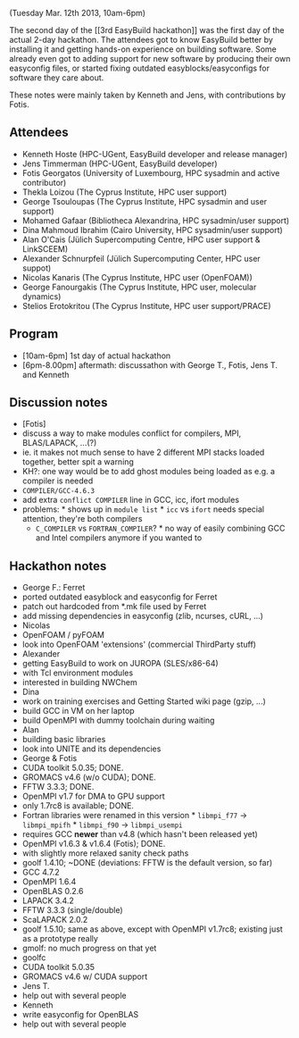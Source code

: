 (Tuesday Mar. 12th 2013, 10am-6pm)

The second day of the [[3rd EasyBuild hackathon]] was the first day of the actual 2-day hackathon. The attendees got to know EasyBuild better by installing it and getting hands-on experience on building software. Some already even got to adding support for new software by producing their own easyconfig files, or started fixing outdated easyblocks/easyconfigs for software they care about.

These notes were mainly taken by Kenneth and Jens, with contributions by Fotis.

## Attendees

 * Kenneth Hoste (HPC-UGent, EasyBuild developer and release manager)
 * Jens Timmerman (HPC-UGent, EasyBuild developer)
 * Fotis Georgatos (University of Luxembourg, HPC sysadmin and active contributor)
 * Thekla Loizou (The Cyprus Institute, HPC user support)
 * George Tsouloupas (The Cyprus Institute, HPC sysadmin and user support)
 * Mohamed Gafaar (Bibliotheca Alexandrina, HPC sysadmin/user support)
 * Dina Mahmoud Ibrahim (Cairo University, HPC sysadmin/user support)
 * Alan O'Cais (Jülich Supercomputing Centre, HPC user support & LinkSCEEM)
 * Alexander Schnurpfeil (Jülich Supercomputing Center, HPC user suppot)
 * Nicolas Kanaris (The Cyprus Institute, HPC user (OpenFOAM))
 * George Fanourgakis (The Cyprus Institute, HPC user, molecular dynamics)
 * Stelios Erotokritou (The Cyprus Institute, HPC user support/PRACE)

## Program

 * [10am-6pm] 1st day of actual hackathon
 * [6pm-8.00pm] aftermath: discussathon with George T., Fotis, Jens T. and Kenneth

## Discussion notes

 * [Fotis]
  * discuss a way to make modules conflict for compilers, MPI, BLAS/LAPACK, ...(?)
   * ie. it makes not much sense to have 2 different MPI stacks loaded together, better spit a warning
   * KH?: one way would be to add ghost modules being loaded as e.g. a compiler is needed
   * `COMPILER/GCC-4.6.3`
   * add extra `conflict COMPILER` line in GCC, icc, ifort modules
   * problems:
    * shows up in `module list`
    * `icc` vs `ifort` needs special attention, they're both compilers
     * `C_COMPILER` vs `FORTRAN_COMPILER`?
    * no way of easily combining GCC and Intel compilers anymore if you wanted to

## Hackathon notes

 * George F.: Ferret
  * ported outdated easyblock and easyconfig for Ferret
  * patch out hardcoded from *.mk file used by Ferret
  * add missing dependencies in easyconfig (zlib, ncurses, cURL, ...)
 * Nicolas
  * OpenFOAM / pyFOAM
  * look into OpenFOAM 'extensions' (commercial ThirdParty stuff)
 * Alexander
  * getting EasyBuild to work on JUROPA (SLES/x86-64)
   * with Tcl environment modules
  * interested in building NWChem
 * Dina
  * work on training exercises and Getting Started wiki page (gzip, ...)
  * build GCC in VM on her laptop
  * build OpenMPI with dummy toolchain during waiting
 * Alan
  * building basic libraries
  * look into UNITE and its dependencies
 * George & Fotis
  * CUDA toolkit 5.0.35; DONE.
  * GROMACS v4.6 (w/o CUDA); DONE.
  * FFTW 3.3.3; DONE.
  * OpenMPI v1.7 for DMA to GPU support
   * only 1.7rc8 is available; DONE.
   * Fortran libraries were renamed in this version
    * `libmpi_f77` -> `libmpi_mpifh`
    * `libmpi_f90` -> `libmpi_usempi`
   * requires GCC **newer** than v4.8 (which hasn't been released yet)
  * OpenMPI v1.6.3 & v1.6.4 (Fotis); DONE.
   * with slightly more relaxed sanity check paths
  * goolf 1.4.10; ~DONE (deviations: FFTW is the default version, so far)
   * GCC 4.7.2
   * OpenMPI 1.6.4
   * OpenBLAS 0.2.6
   * LAPACK 3.4.2
   * FFTW 3.3.3 (single/double)
   * ScaLAPACK 2.0.2
  * goolf 1.5.10; same as above, except with OpenMPI v1.7rc8; existing just as a prototype really
  * gmolf: no much progress on that yet
  * goolfc
   * CUDA toolkit 5.0.35
  * GROMACS v4.6 w/ CUDA support
 * Jens T.
  * help out with several people
 * Kenneth
  * write easyconfig for OpenBLAS
  * help out with several people